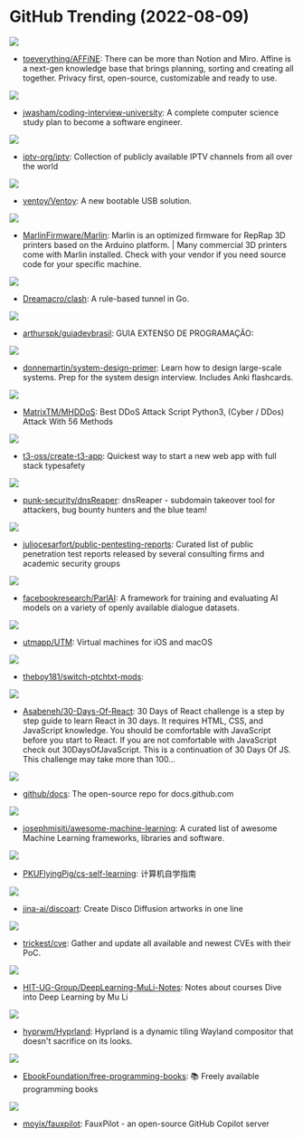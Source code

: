 # GitHub Trending (2022-08-09)

![](https://img.shields.io/badge/TypeScript-New%20884-green?style=flat-square&logo=appveyor)
- [toeverything/AFFiNE](https://github.com/toeverything/AFFiNE): There can be more than Notion and Miro. Affine is a next-gen knowledge base that brings planning, sorting and creating all together. Privacy first, open-source, customizable and ready to use.

![](https://img.shields.io/badge/none-New%20360-green?style=flat-square&logo=appveyor)
- [jwasham/coding-interview-university](https://github.com/jwasham/coding-interview-university): A complete computer science study plan to become a software engineer.

![](https://img.shields.io/badge/JavaScript-New%20278-green?style=flat-square&logo=appveyor)
- [iptv-org/iptv](https://github.com/iptv-org/iptv): Collection of publicly available IPTV channels from all over the world

![](https://img.shields.io/badge/C-New%20187-green?style=flat-square&logo=appveyor)
- [ventoy/Ventoy](https://github.com/ventoy/Ventoy): A new bootable USB solution.

![](https://img.shields.io/badge/C%2B%2B-New%2050-green?style=flat-square&logo=appveyor)
- [MarlinFirmware/Marlin](https://github.com/MarlinFirmware/Marlin): Marlin is an optimized firmware for RepRap 3D printers based on the Arduino platform. | Many commercial 3D printers come with Marlin installed. Check with your vendor if you need source code for your specific machine.

![](https://img.shields.io/badge/Go-New%20113-green?style=flat-square&logo=appveyor)
- [Dreamacro/clash](https://github.com/Dreamacro/clash): A rule-based tunnel in Go.

![](https://img.shields.io/badge/none-New%2072-green?style=flat-square&logo=appveyor)
- [arthurspk/guiadevbrasil](https://github.com/arthurspk/guiadevbrasil): GUIA EXTENSO DE PROGRAMAÇÃO:

![](https://img.shields.io/badge/Python-New%20188-green?style=flat-square&logo=appveyor)
- [donnemartin/system-design-primer](https://github.com/donnemartin/system-design-primer): Learn how to design large-scale systems. Prep for the system design interview. Includes Anki flashcards.

![](https://img.shields.io/badge/Python-New%20221-green?style=flat-square&logo=appveyor)
- [MatrixTM/MHDDoS](https://github.com/MatrixTM/MHDDoS): Best DDoS Attack Script Python3, (Cyber / DDos) Attack With 56 Methods

![](https://img.shields.io/badge/TypeScript-New%20177-green?style=flat-square&logo=appveyor)
- [t3-oss/create-t3-app](https://github.com/t3-oss/create-t3-app): Quickest way to start a new web app with full stack typesafety

![](https://img.shields.io/badge/Python-New%20136-green?style=flat-square&logo=appveyor)
- [punk-security/dnsReaper](https://github.com/punk-security/dnsReaper): dnsReaper - subdomain takeover tool for attackers, bug bounty hunters and the blue team!

![](https://img.shields.io/badge/CSS-New%2089-green?style=flat-square&logo=appveyor)
- [juliocesarfort/public-pentesting-reports](https://github.com/juliocesarfort/public-pentesting-reports): Curated list of public penetration test reports released by several consulting firms and academic security groups

![](https://img.shields.io/badge/Python-New%2088-green?style=flat-square&logo=appveyor)
- [facebookresearch/ParlAI](https://github.com/facebookresearch/ParlAI): A framework for training and evaluating AI models on a variety of openly available dialogue datasets.

![](https://img.shields.io/badge/Swift-New%20140-green?style=flat-square&logo=appveyor)
- [utmapp/UTM](https://github.com/utmapp/UTM): Virtual machines for iOS and macOS

![](https://img.shields.io/badge/none-New%2024-green?style=flat-square&logo=appveyor)
- [theboy181/switch-ptchtxt-mods](https://github.com/theboy181/switch-ptchtxt-mods): 

![](https://img.shields.io/badge/JavaScript-New%20127-green?style=flat-square&logo=appveyor)
- [Asabeneh/30-Days-Of-React](https://github.com/Asabeneh/30-Days-Of-React): 30 Days of React challenge is a step by step guide to learn React in 30 days. It requires HTML, CSS, and JavaScript knowledge. You should be comfortable with JavaScript before you start to React. If you are not comfortable with JavaScript check out 30DaysOfJavaScript. This is a continuation of 30 Days Of JS. This challenge may take more than 100…

![](https://img.shields.io/badge/JavaScript-New%2084-green?style=flat-square&logo=appveyor)
- [github/docs](https://github.com/github/docs): The open-source repo for docs.github.com

![](https://img.shields.io/badge/Python-New%20123-green?style=flat-square&logo=appveyor)
- [josephmisiti/awesome-machine-learning](https://github.com/josephmisiti/awesome-machine-learning): A curated list of awesome Machine Learning frameworks, libraries and software.

![](https://img.shields.io/badge/HTML-New%20114-green?style=flat-square&logo=appveyor)
- [PKUFlyingPig/cs-self-learning](https://github.com/PKUFlyingPig/cs-self-learning): 计算机自学指南

![](https://img.shields.io/badge/Python-New%20186-green?style=flat-square&logo=appveyor)
- [jina-ai/discoart](https://github.com/jina-ai/discoart): Create Disco Diffusion artworks in one line

![](https://img.shields.io/badge/HTML-New%2068-green?style=flat-square&logo=appveyor)
- [trickest/cve](https://github.com/trickest/cve): Gather and update all available and newest CVEs with their PoC.

![](https://img.shields.io/badge/Jupyter%20Notebook-New%2074-green?style=flat-square&logo=appveyor)
- [HIT-UG-Group/DeepLearning-MuLi-Notes](https://github.com/HIT-UG-Group/DeepLearning-MuLi-Notes): Notes about courses Dive into Deep Learning by Mu Li

![](https://img.shields.io/badge/C%2B%2B-New%20102-green?style=flat-square&logo=appveyor)
- [hyprwm/Hyprland](https://github.com/hyprwm/Hyprland): Hyprland is a dynamic tiling Wayland compositor that doesn't sacrifice on its looks.

![](https://img.shields.io/badge/none-New%20228-green?style=flat-square&logo=appveyor)
- [EbookFoundation/free-programming-books](https://github.com/EbookFoundation/free-programming-books): 📚 Freely available programming books

![](https://img.shields.io/badge/Python-New%20291-green?style=flat-square&logo=appveyor)
- [moyix/fauxpilot](https://github.com/moyix/fauxpilot): FauxPilot - an open-source GitHub Copilot server

